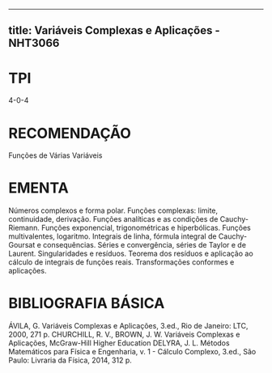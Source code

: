 
---
title: Variáveis Complexas e Aplicações - NHT3066 
---

# TPI

4-0-4

# RECOMENDAÇÃO

Funções de Várias Variáveis

# EMENTA

Números complexos e forma polar. Funções complexas: limite, continuidade, derivação. Funções analíticas e as condições de Cauchy-Riemann. Funções exponencial, trigonométricas e hiperbólicas. Funções multivalentes, logaritmo. Integrais de linha, fórmula integral de Cauchy-Goursat e consequências. Séries e convergência, séries de Taylor e de Laurent. Singularidades e resíduos. Teorema dos resíduos e aplicação ao cálculo de integrais de funções reais. Transformações conformes e aplicações.

# BIBLIOGRAFIA BÁSICA

ÁVILA, G. Variáveis Complexas e Aplicações, 3.ed., Rio de Janeiro: LTC, 2000, 271 p.
CHURCHILL, R. V., BROWN, J. W. Variáveis Complexas e Aplicações, McGraw-Hill Higher Education
DELYRA, J. L. Métodos Matemáticos para Física e Engenharia, v. 1 - Cálculo Complexo, 3.ed., São Paulo: Livraria da Física, 2014, 312 p.
        